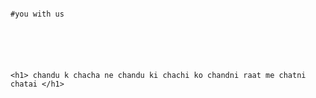                                                                            #you with us
                                                                           
                                                                           
                                                                           
                                                                           
                                                                           
                                                                          <h1> chandu k chacha ne chandu ki chachi ko chandni raat me chatni chatai </h1>

